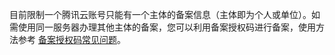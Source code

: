 
目前限制一个腾讯云账号只能有一个主体的备案信息（主体即为个人或单位）。如需使用同一服务器办理其他主体的备案，您可以利用备案授权码进行备案，使用方法参考 [备案授权码常见问题](https://cloud.tencent.com/document/product/243/9713)。

